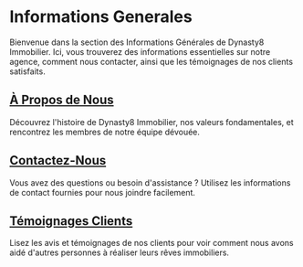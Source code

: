 # Informations Generales

Bienvenue dans la section des Informations Générales de Dynasty8 Immobilier. Ici, vous trouverez des informations essentielles sur notre agence, comment nous contacter, ainsi que les témoignages de nos clients satisfaits.

## [À Propos de Nous](a_propos.md)

Découvrez l'histoire de Dynasty8 Immobilier, nos valeurs fondamentales, et rencontrez les membres de notre équipe dévouée.

## [Contactez-Nous](contact.md)

Vous avez des questions ou besoin d'assistance ? Utilisez les informations de contact fournies pour nous joindre facilement.

## [Témoignages Clients](temoignages.md)

Lisez les avis et témoignages de nos clients pour voir comment nous avons aidé d'autres personnes à réaliser leurs rêves immobiliers.
